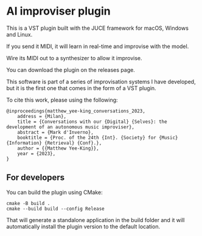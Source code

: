 # AI improviser plugin

This is a VST plugin built with the JUCE framework for macOS, Windows and Linux.

If you send it MIDI, it will learn in real-time and improvise with the model.

Wire its MIDI out to a synthesizer to allow it improvise. 

You can download the plugin on the releases page. 

This software is part of a series of improvisation systems I have developed, but it is the first one that comes in the form of a VST plugin.


To cite this work, please using the following: 

```
@inproceedings{matthew_yee-king_conversations_2023,
	address = {Milan},
	title = {Conversations with our {Digital} {Selves}: the development of an autonomous music improviser},
	abstract = {Mark d'Inverno},
	booktitle = {Proc. of the 24th {Int}. {Society} for {Music} {Information} {Retrieval} {Conf}.},
	author = {{Matthew Yee-King}},
	year = {2023},
}
```

## For developers

You can build the plugin using CMake:

```
cmake -B build .
cmake --build build --config Release 
```

That will generate a standalone application in the build folder and it will automatically install the plugin version to the default location.
 
